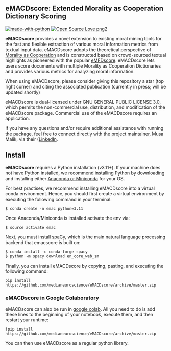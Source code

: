 ## eMACDscore: Extended Morality as Cooperation Dictionary Scoring
[![made-with-python](https://img.shields.io/badge/Made%20with-Python-1f425f.svg)](https://www.python.org/) [![Open Source Love png2](https://badges.frapsoft.com/os/v2/open-source.png?v=103)](https://github.com/ellerbrock/open-source-badges/)

**eMACDscore** provides a novel extension to existing moral mining tools for the fast and flexible extraction of various moral information metrics from textual input data. eMACDscore adopts the theoretical perspective of [Morality as Cooperation](https://doi.org/10.1007/978-3-319-19671-8_2) and is constructed based on crowd-sourced textual highlights as pioneered with the popular [eMFDscore](https://github.com/medianeuroscience/emfdscore). eMACDscore lets users score documents with multiple Morality as Cooperation Dictionaries and provides various metrics for analyzing moral information. 

When using eMACDscore, please consider giving this repository a star (top right corner) and citing the associated publication (currently in press; will be updated shortly)

eMACDscore is dual-licensed under GNU GENERAL PUBLIC LICENSE 3.0, which permits the non-commercial use, distribution, and modification of the eMACDscore package. Commercial use of the eMACDscore requires an application.

If you have any questions and/or require additional assistance with running the package, feel free to connect directly with the project maintainer, Musa Malik, via their ([LinkedIn](https://www.linkedin.com/in/musainayatmalik/). 

## Install 
**eMACDscore** requires a Python installation (v3.11+). If your machine does not have Python installed, we recommend installing Python by downloading and installing either [Anaconda or Miniconda](https://docs.conda.io/projects/continuumio-conda/en/latest/user-guide/install/index.html) for your OS.

For best practises, we recommend installing eMACDscore into a virtual conda environment. Hence, you should first create a virtual environment by executing the following command in your terminal:

```
$ conda create -n emac python=3.11
```

Once Anaconda/Miniconda is installed activate the env via:

```
$ source activate emac
```

Next, you must install spaCy, which is the main natural language processing backend that emacscore is built on:

```
$ conda install -c conda-forge spacy
$ python -m spacy download en_core_web_sm
``` 

Finally, you can install eMACDscore by copying, pasting, and executing the following command: 

`
pip install https://github.com/medianeuroscience/eMACDscore/archive/master.zip
`

### eMACDscore in Google Colaboratory

eMACDscore can also be run in [google colab](https://colab.research.google.com/notebooks/intro.ipynb). All you need to do is add these lines to the beginning of your notebook, execute them, and then restart your runtime:

```
!pip install https://github.com/medianeuroscience/eMACDscore/archive/master.zip
```

You can then use eMACDscore as a regular python library.
